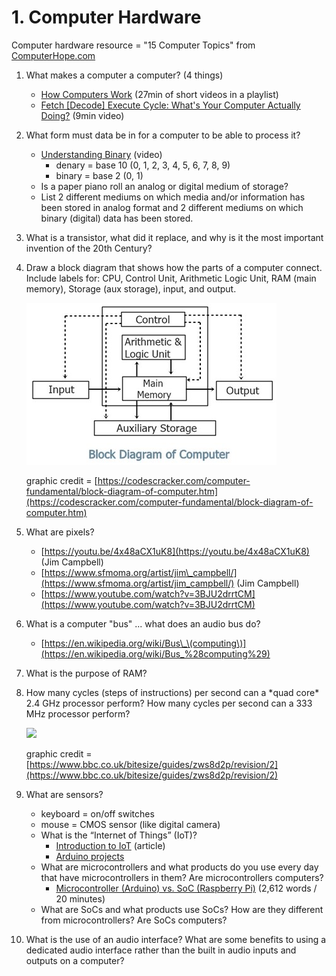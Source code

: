 # 1. Computer Hardware

Computer hardware resource = "15 Computer Topics" from [ComputerHope.com](https://www.computerhope.com/issues/ch001262.htm)

1. What makes a computer a computer? \(4 things\)
   * [How Computers Work](https://www.youtube.com/playlist?list=PLzdnOPI1iJNcsRwJhvksEo1tJqjIqWbN-) \(27min of short videos in a playlist\)
   * [Fetch \[Decode\] Execute Cycle: What's Your Computer Actually Doing?](https://www.youtube.com/watch?v=Z5JC9Ve1sfI) \(9min video\)
2. What form must data be in for a computer to be able to process it?
   * [Understanding Binary](https://www.youtube.com/watch?v=vc-9uASeU7I) \(video\)
     * denary = base 10 \(0, 1, 2, 3, 4, 5, 6, 7, 8, 9\)
     * binary = base 2 \(0, 1\)
   * Is a paper piano roll an analog or digital medium of storage?
   * List 2 different mediums on which media and/or information has been stored in analog format and 2 different mediums on which binary \(digital\) data has been stored.
3. What is a transistor, what did it replace, and why is it the most important invention of the 20th Century?
4. Draw a block diagram that shows how the parts of a computer connect. Include labels for: CPU, Control Unit, Arithmetic Logic Unit, RAM \(main memory\), Storage \(aux storage\), input, and output. 

   ![](../../.gitbook/assets/image%20%282%29.png) 

   graphic credit = [https://codescracker.com/computer-fundamental/block-diagram-of-computer.htm](https://codescracker.com/computer-fundamental/block-diagram-of-computer.htm)

5. What are pixels?
   * [https://youtu.be/4x48aCX1uK8](https://youtu.be/4x48aCX1uK8) \(Jim Campbell\)
   * [https://www.sfmoma.org/artist/jim\_campbell/](https://www.sfmoma.org/artist/jim_campbell/) \(Jim Campbell\)
   * [https://www.youtube.com/watch?v=3BJU2drrtCM](https://www.youtube.com/watch?v=3BJU2drrtCM)
6. What is a computer "bus" ... what does an audio bus do? 
   * [https://en.wikipedia.org/wiki/Bus\_\(computing\)](https://en.wikipedia.org/wiki/Bus_%28computing%29)
7. What is the purpose of RAM?
8. How many cycles \(steps of instructions\) per second can a \*quad core\* 2.4 GHz processor perform? How many cycles per second can a 333 MHz processor perform?

   ![](https://bam.files.bbci.co.uk/bam/live/content/z87yvcw/large)

   graphic credit = [https://www.bbc.co.uk/bitesize/guides/zws8d2p/revision/2](https://www.bbc.co.uk/bitesize/guides/zws8d2p/revision/2)

9. What are sensors?
   * keyboard = on/off switches
   * mouse = CMOS sensor \(like digital camera\)
   * What is the “Internet of Things” \(IoT\)?
     * [Introduction to IoT](https://www.leverege.com/iot-ebook/what-is-iot) \(article\)
     * [Arduino projects](https://create.arduino.cc/projecthub/projects/tags/iot)
   * What are microcontrollers and what products do you use every day that have microcontrollers in them? Are microcontrollers computers?
     * [Microcontroller \(Arduino\) vs. SoC \(Raspberry Pi\)](https://appcodelabs.com/microcontroller-microprocessor-socs) \(2,612 words / 20 minutes\)
   * What are SoCs and what products use SoCs? How are they different from microcontrollers? Are SoCs computers?
10. What is the use of an audio interface? What are some benefits to using a dedicated audio interface rather than the built in audio inputs and outputs on a computer?

